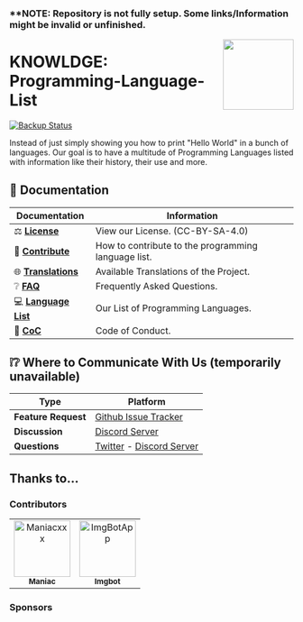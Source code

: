 <!-- Title [Start] -->
### ****NOTE:** Repository is not fully setup. Some links/Information might be invalid or unfinished.

<a href="Place Holder"><img src="https://github.com/Programming-Language-List/programming-language-list/blob/main/Resources/image-placeholder.jpg" width="125" height="125" align="right" /></a>

# KNOWLDGE: Programming-Language-List
[![Backup Status](https://cloudback.it/badge/KNOWLDGE/programming-language-list)](https://cloudback.it)
<!-- Title [End] -->
<!-- The Body [Start] -->

Instead of just simply showing you how to print "Hello World" in a bunch of languages. Our goal is to have a multitude of Programming Languages listed with information like their history, their use and more.

<!-- Navigation [Start] -->

## 📖 Documentation

| Documentation              | Information                                                    |
| -------------------------- | -------------------------------------------------------------- |
| ⚖️ **[License]**           | View our License. (CC-BY-SA-4.0)                               |
| 💝 **[Contribute]**        | How to contribute to the programming language list.            |
| 🌐 **[Translations]**      | Available Translations of the Project.                         |
| ❔ **[FAQ]**                | Frequently Asked Questions.                                    |
| 💻 **[Language List]**     | Our List of Programming Languages.                             |
| 📑 **[CoC]**               | Code of Conduct.                                               |

[license]: https://github.com/KNOWLDGE/programming-language-list/blob/main/LICENSE
[contribute]: https://github.com/KNOWLDGE/programming-language-list/blob/main/CONTRIBUTING.md
[translations]: https://github.com/KNOWLDGE/programming-language-list/blob/main/Translations-List.md
[faq]: https://github.com/KNOWLDGE/programming-language-list/blob/main/FAQ.md
[language list]: https://github.com/KNOWLDGE/programming-language-list/blob/main/Language-List.md
[coc]: https://github.com/KNOWLDGE/programming-language-list/blob/main/CODE_OF_CONDUCT.md

<!-- Navigation [End] -->
<!-- Social Table [Start] -->
## ❕❔ Where to Communicate With Us (temporarily unavailable)

| Type                       | Platform                                                    |
| -------------------------- | ----------------------------------------------------------- |
| **Feature Request**        | [Github Issue Tracker]                                      |
| **Discussion**             | [Discord Server]                                            |
| **Questions**              | [Twitter] - [Discord Server]                                |

[github issue tracker]: https://github.com/KNOWLDGE/programming-language-list/issues
[discord server]: https://discord.gg
[twitter]: https://twitter.com/ListLanguage

<!-- Social Table [End] -->
<!-- Contribute List [Start] -->
## Thanks to...

### Contributors

<!-- readme: contributors -start -->
<table>
<tr>
    <td align="center">
        <a href="https://github.com/Maniacxxx">
            <img src="https://avatars.githubusercontent.com/u/52683414?v=4" width="100;" alt="Maniacxxx"/>
            <br />
            <sub><b>Maniac</b></sub>
        </a>
    </td>
    <td align="center">
        <a href="https://github.com/ImgBotApp">
            <img src="https://avatars.githubusercontent.com/u/31427850?v=4" width="100;" alt="ImgBotApp"/>
            <br />
            <sub><b>Imgbot</b></sub>
        </a>
    </td></tr>
</table>
<!-- readme: contributors -end -->

### Sponsors

<!-- readme: sponsors -start -->
<table>
</table>
<!-- readme: sponsors -end -->

<!-- Contribute List [End] -->
<!-- The Body [End] -->
